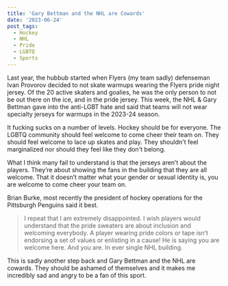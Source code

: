 ```yaml
---
title: 'Gary Bettman and the NHL are Cowards'
date: '2023-06-24'
post_tags:
  - Hockey
  - NHL
  - Pride
  - LGBTQ
  - Sports
---
```


Last year, the hubbub started when Flyers (my team sadly) defenseman Ivan Provorov decided to not skate warmups wearing the Flyers pride night jersey. Of the 20 active skaters and goalies, he was the only person to not be out there on the ice, and in the pride jersey. This week, the NHL & Gary Bettman gave into the anti-LGBT hate and said that teams will not wear specialty jerseys for warmups in the 2023-24 season.
<!-- excerpt -->

It fucking sucks on a number of levels. Hockey should be for everyone. The LGBTQ community should feel welcome to come cheer their team on. They should feel welcome to lace up skates and play. They shouldn't feel marginalized nor should they feel like they don't belong.

What I think many fail to understand is that the jerseys aren’t about the players. They’re about showing the fans in the building that they are all welcome. That it doesn’t matter what your gender or sexual identity is, you are welcome to come cheer your team on.

Brian Burke, most recently the president of hockey operations for the Pittsburgh Penguins said it best.

> I repeat that I am extremely disappointed. I wish players would understand that the pride sweaters are about inclusion and welcoming everybody. A player wearing pride colors or tape isn’t endorsing a set of values or enlisting in a cause! He is saying you are welcome here. And you are. In ever single NHL building.

This is sadly another step back and Gary Bettman and the NHL are cowards. They should be ashamed of themselves and it makes me incredibly sad and angry to be a fan of this sport.